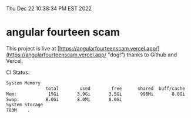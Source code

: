 Thu Dec 22 10:38:34 PM EST 2022

# angular fourteen scam


This project is live at [https://angularfourteenscam.vercel.app/](https://angularfourteenscam.vercel.app/ "dog!") thanks to Github and Vercel.

CI Status: 

```bash
System Memory
               total        used        free      shared  buff/cache   available
Mem:            15Gi       3.9Gi       3.5Gi       998Mi       8.0Gi        10Gi
Swap:          8.0Gi       8.0Mi       8.0Gi
System Storage
783M	.
```
